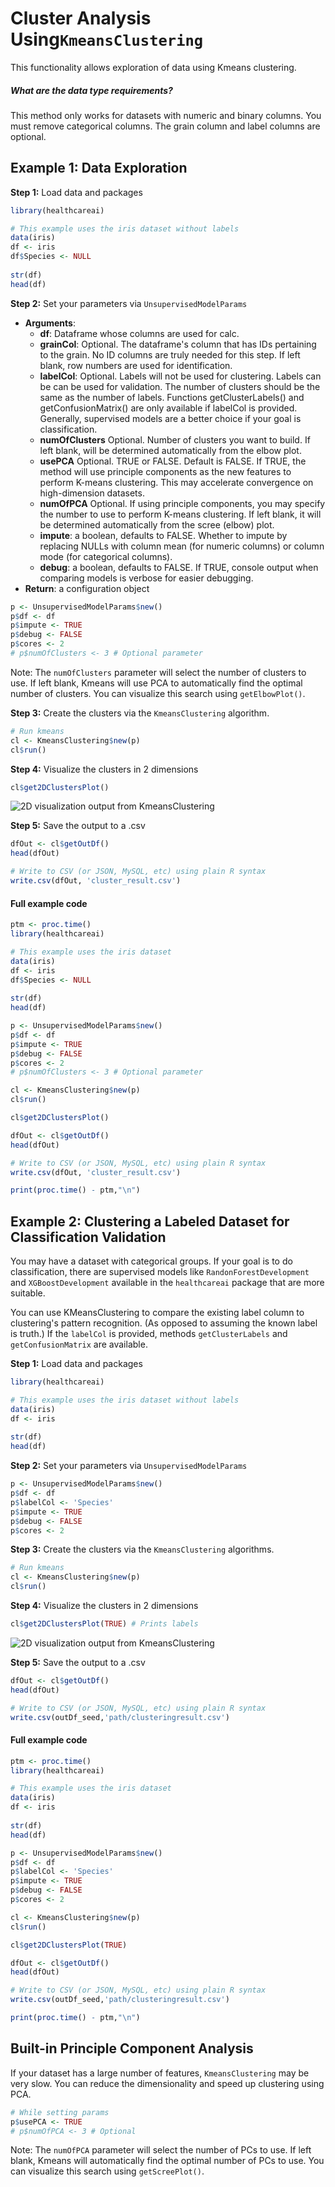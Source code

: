 # Cluster Analysis Using`KmeansClustering`

This functionality allows exploration of data using Kmeans clustering.

##### What are the data type requirements?
This method only works for datasets with numeric and binary columns. You must remove categorical columns. The grain column and label columns are optional.

## Example 1: Data Exploration

__Step 1:__ Load data and packages
```r
library(healthcareai)

# This example uses the iris dataset without labels
data(iris)
df <- iris
df$Species <- NULL
              
str(df)
head(df)
```

__Step 2:__ Set your parameters via `UnsupervisedModelParams`
- __Arguments__:
    - __df__: Dataframe whose columns are used for calc.
    - __grainCol__: Optional. The dataframe's column that has IDs pertaining to 
       the grain. No ID columns are truly needed for this step. If left blank, row
       numbers are used for identification.
    - __labelCol__: Optional. Labels will not be used for clustering. Labels can
      be can be used for validation. The number of clusters should be the same as
      the number of labels. Functions getClusterLabels() and getConfusionMatrix()
      are only available if labelCol is provided. Generally, supervised models
      are a better choice if your goal is classification.
    - __numOfClusters__ Optional. Number of clusters you want to build. If left blank,
      will be determined automatically from the elbow plot.
    - __usePCA__ Optional. TRUE or FALSE. Default is FALSE. If TRUE, the
      method will use principle components as the new features to perform K-means
      clustering. This may accelerate convergence on high-dimension datasets.
    - __numOfPCA__ Optional. If using principle components, you may specify
      the number to use to perform K-means clustering. If left blank, it will be
      determined automatically from the scree (elbow) plot.
    - __impute__: a boolean, defaults to FALSE. Whether to impute by replacing NULLs with column mean (for numeric columns) or column mode (for categorical columns).
    - __debug__: a boolean, defaults to FALSE. If TRUE, console output when comparing models is verbose for easier debugging.
- __Return__: a configuration object

```r
p <- UnsupervisedModelParams$new()
p$df <- df
p$impute <- TRUE
p$debug <- FALSE
p$cores <- 2
# p$numOfClusters <- 3 # Optional parameter
```
Note: The `numOfClusters` parameter will select the number of clusters to use. If left
blank, Kmeans will use PCA to automatically find the optimal number of clusters. You
can visualize this search using `getElbowPlot()`.

__Step 3:__ Create the clusters via the `KmeansClustering` algorithm.

```r
# Run kmeans 
cl <- KmeansClustering$new(p)
cl$run()
```

__Step 4:__ Visualize the clusters in 2 dimensions
```r
cl$get2DClustersPlot()
```
![2D visualization output from KmeansClustering](img/clustering_result.png)

__Step 5:__ Save the output to a .csv
```r
dfOut <- cl$getOutDf()
head(dfOut)

# Write to CSV (or JSON, MySQL, etc) using plain R syntax
write.csv(dfOut, 'cluster_result.csv')
```

#### Full example code
```r
ptm <- proc.time()
library(healthcareai)

# This example uses the iris dataset
data(iris)
df <- iris
df$Species <- NULL
              
str(df)
head(df)

p <- UnsupervisedModelParams$new()
p$df <- df
p$impute <- TRUE
p$debug <- FALSE
p$cores <- 2
# p$numOfClusters <- 3 # Optional parameter

cl <- KmeansClustering$new(p)
cl$run()

cl$get2DClustersPlot()

dfOut <- cl$getOutDf()
head(dfOut)

# Write to CSV (or JSON, MySQL, etc) using plain R syntax
write.csv(dfOut, 'cluster_result.csv')

print(proc.time() - ptm,"\n")
```

## Example 2: Clustering a Labeled Dataset for Classification Validation

You may have a dataset with categorical groups. If your goal is to do classification, there are supervised models like `RandonForestDevelopment` and `XGBoostDevelopment` available in the `healthcareai` package that are more suitable.

You can use KMeansClustering to compare the existing label column to clustering's pattern recognition. (As opposed to assuming the known label is truth.) If the `labelCol` is provided, methods `getClusterLabels` and `getConfusionMatrix` are available.

__Step 1:__ Load data and packages 
```r
library(healthcareai)

# This example uses the iris dataset without labels
data(iris)
df <- iris
              
str(df)
head(df)
```

__Step 2:__ Set your parameters via `UnsupervisedModelParams`
```r
p <- UnsupervisedModelParams$new()
p$df <- df
p$labelCol <- 'Species'
p$impute <- TRUE
p$debug <- FALSE
p$cores <- 2
```

__Step 3:__ Create the clusters via the `KmeansClustering` algorithms.
```r
# Run kmeans 
cl <- KmeansClustering$new(p)
cl$run()
```

__Step 4:__ Visualize the clusters in 2 dimensions
```r
cl$get2DClustersPlot(TRUE) # Prints labels
```
![2D visualization output from KmeansClustering](img/clustering_result_labels.png)

__Step 5:__ Save the output to a .csv
```r
dfOut <- cl$getOutDf()
head(dfOut)

# Write to CSV (or JSON, MySQL, etc) using plain R syntax
write.csv(outDf_seed,'path/clusteringresult.csv')
```

#### Full example code
```r
ptm <- proc.time()
library(healthcareai)

# This example uses the iris dataset
data(iris)
df <- iris
              
str(df)
head(df)

p <- UnsupervisedModelParams$new()
p$df <- df
p$labelCol <- 'Species'
p$impute <- TRUE
p$debug <- FALSE
p$cores <- 2

cl <- KmeansClustering$new(p)
cl$run()

cl$get2DClustersPlot(TRUE)

dfOut <- cl$getOutDf()
head(dfOut)

# Write to CSV (or JSON, MySQL, etc) using plain R syntax
write.csv(outDf_seed,'path/clusteringresult.csv')

print(proc.time() - ptm,"\n")
```

## Built-in Principle Component Analysis

If your dataset has a large number of features, `KmeansClustering` may be very slow. You can reduce the dimensionality and speed up clustering using PCA.
```r
# While setting params
p$usePCA <- TRUE
# p$numOfPCA <- 3 # Optional
```
Note: The `numOfPCA` parameter will select the number of PCs to use. If left blank, Kmeans will automatically find the optimal number of PCs to use. You can visualize this search using `getScreePlot()`.
